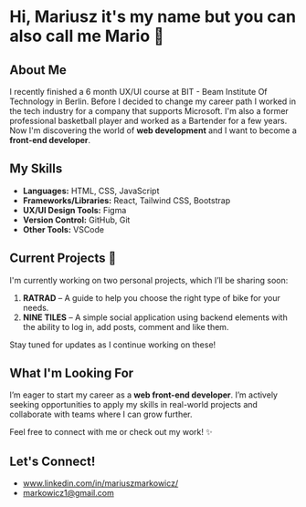 # Hi, Mariusz it's my name but you can also call me Mario 👋

## About Me

I recently finished a 6 month UX/UI course at BIT - Beam Institute Of Technology in Berlin. Before I decided to change my career path I worked in the tech industry for a company that supports Microsoft. I'm also a former professional basketball player and worked as a Bartender for a few years. Now I'm discovering the world of **web development** and I want to become a **front-end developer**.

## My Skills

- **Languages:** HTML, CSS, JavaScript
- **Frameworks/Libraries:** React, Tailwind CSS, Bootstrap
- **UX/UI Design Tools:** Figma
- **Version Control:** GitHub, Git
- **Other Tools:** VSCode

## Current Projects 🚧

I'm currently working on two personal projects, which I’ll be sharing soon:
1. **RATRAD** – A guide to help you choose the right type of bike for your needs.
2. **NINE TILES** – A simple social application using backend elements with the ability to log in, add posts, comment and like them.

Stay tuned for updates as I continue working on these!

## What I'm Looking For

I’m eager to start my career as a **web front-end developer**. I’m actively seeking opportunities to apply my skills in real-world projects and collaborate with teams where I can grow further.

Feel free to connect with me or check out my work! ✨

## Let's Connect!
- www.linkedin.com/in/mariuszmarkowicz/
- markowicz1@gmail.com
